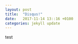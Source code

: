 ```yaml
---
layout: post
title:  "Disqus!"
date:   2017-11-14 13::16 +0100
categories: jekyll update
---
```



test
